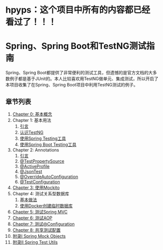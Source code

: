 # hpyps：这个项目中所有的内容都已经看过了！！！

# Spring、Spring Boot和TestNG测试指南

Spring、Spring Boot都提供了非常便利的测试工具，但遗憾的是官方文档的大多数例子都是基于JUnit的。本人比较喜欢用TestNG做单元、集成测试，所以开启了本项目收集了在Spring、Spring Boot项目中利用TestNG测试的例子。

## 章节列表

1. [Chapter 0: 基本概念][chapter_0_concept]
1. Chapter 1: 基本用法
    1. [引言][chapter_1_intro]
    1. [认识TestNG][chapter_1_s1_testng]
    1. [使用Spring Testing工具][chapter_1_s2_spring_testing]
    1. [使用Spring Boot Testing工具][chapter_1_s3_spring_boot_testing]
1. Chapter 2: Annotations
    1. [引言][chapter_2_intro]
    1. [@TestPropertySource][chapter_2_s1_test_property_source]
    1. [@ActiveProfile][chapter_2_s2_active_profile]
    1. [@JsonTest][chapter_2_s3_json_test]
    1. [@OverrideAutoConfiguration][chapter_2_s4_override_auto_configuration]
    1. [@TestConfiguration][chapter_2_s5_test_configuration]
1. [Chapter 3: 使用Mockito][chapter_3_mockito]
1. Chapter 4: 测试关系型数据库
    1. [基本做法][chapter_4_s1_basic]
    1. [使用Docker创建临时数据库][chapter_4_s2_using_docker]
1. [Chapter 5: 测试Spring MVC][chapter_5_mvc]
1. [Chapter 6: 测试AOP][chapter_6_aop]
1. [Chapter 7: 测试@Configuration][chapter_7_configuration]
1. [Chapter 8: 共享测试配置][chapter_8_share_test_config]
1. [附录I Spring Mock Objects][appendix_i]
1. [附录II Spring Test Utils][appendix_ii]


[doc-spring-test-utils]: http://docs.spring.io/spring/docs/4.3.9.RELEASE/spring-framework-reference/htmlsingle/#unit-testing-support-classes
[chapter_0_concept]: chapter_0_concept.md

[chapter_1_intro]: chapter_1_intro.md
[chapter_1_s1_testng]: chapter_1_s1_testng.md
[chapter_1_s2_spring_testing]: chapter_1_s2_spring_testing.md
[chapter_1_s3_spring_boot_testing]: chapter_1_s3_spring_boot_testing.md

[chapter_2_intro]: chapter_2_intro.md
[chapter_2_s1_test_property_source]: chapter_2_s1_test_property_source.md
[chapter_2_s2_active_profile]: chapter_2_s2_active_profile.md
[chapter_2_s3_json_test]: chapter_2_s3_json_test.md
[chapter_2_s4_override_auto_configuration]: chapter_2_s4_override_auto_configuration.md
[chapter_2_s5_test_configuration]: chapter_2_s5_test_configuration.md

[chapter_3_mockito]: chapter_3_mockito.md

[chapter_4_s1_basic]: chapter_4_s1_basic.md
[chapter_4_s2_using_docker]: chapter_4_s2_using_docker.md

[chapter_5_mvc]: chapter_5_mvc.md
[chapter_6_aop]: chapter_6_aop.md
[chapter_7_configuration]: chapter_7_configuration.md
[chapter_8_share_test_config]: chapter_8_share_test_config.md
[appendix_i]: appendix_i.md
[appendix_ii]: appendix_ii.md
